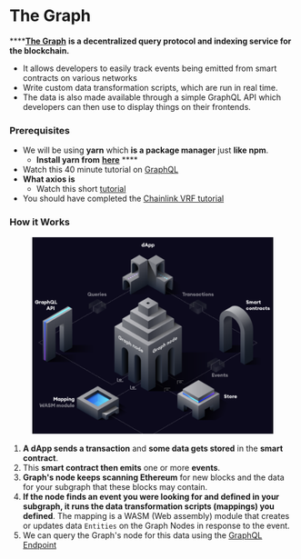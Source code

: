 # The Graph

****[**The Graph**](https://thegraph.com/) **is a decentralized query protocol and indexing service for the blockchain.**&#x20;

* It allows developers to easily track events being emitted from smart contracts on various networks
* Write custom data transformation scripts, which are run in real time.&#x20;
* The data is also made available through a simple GraphQL API which developers can then use to display things on their frontends.

### Prerequisites

* We will be using **yarn** which **is a package manager** just **like npm**.
  * **Install yarn from** [**here**](https://classic.yarnpkg.com/lang/en/docs/install/#mac-stable) ****&#x20;
* Watch this 40 minute tutorial on [GraphQL](https://www.youtube.com/watch?v=ZQL7tL2S0oQ)
* **What axios is**
  * Watch this short [tutorial](https://www.youtube.com/watch?v=6LyagkoRWYA)
* You should have completed the [Chainlink VRF tutorial](https://github.com/LearnWeb3DAO/Chainlink-VRFs)

### How it Works

<figure><img src=".gitbook/assets/image.png" alt=""><figcaption></figcaption></figure>

1. **A dApp sends a transaction** and **some data gets stored** in the **smart contract**.&#x20;
2. This **smart contract then emits** one or more **events**.
3. **Graph's node keeps scanning Ethereum** for new blocks and the data for your subgraph that these blocks may contain.
4. **If the node finds an event you were looking for and defined in your subgraph, it runs the data transformation scripts (mappings) you defined**. The mapping is a WASM (Web assembly) module that creates or updates data `Entities` on the Graph Nodes in response to the event.
5. We can query the Graph's node for this data using the [GraphQL Endpoint](https://graphql.org/learn/)



